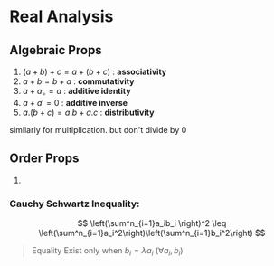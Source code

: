 # Real Analysis 
## Algebraic Props
1. $(a + b) + c = a + (b + c)$  : **associativity**
2. $a +b = b + a$  : **commutativity**
3.  $a + a_\circ = a$ : **additive identity**
4. $a + a' = 0$ : **additive inverse**
5.  $a.(b+c) = a.b + a.c$ : **distributivity**

similarly for multiplication. but don't divide by 0
## Order Props
1. 

### Cauchy Schwartz Inequality:
$$
\left(\sum^n_{i=1}a_ib_i \right)^2  \leq \left(\sum^n_{i=1}a_i^2\right)\left(\sum^n_{i=1}b_i^2\right)
$$
> Equality Exist only when $b_i = \lambda a_i \text{  }(\forall  a_i,b_i)$
<!--stackedit_data:
eyJoaXN0b3J5IjpbLTMxODEwNTEwNywtMTcxNjk0MDc1NCwxNT
E4NTg5MTAyXX0=
-->